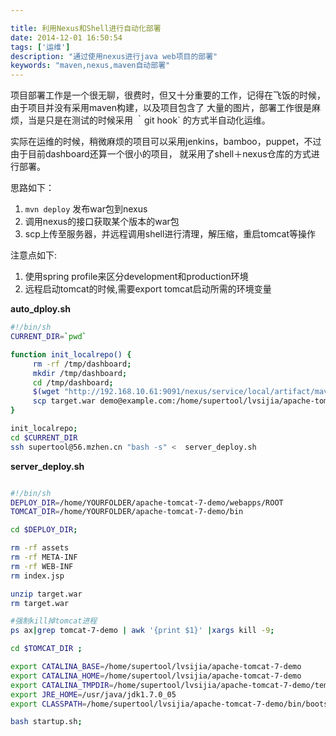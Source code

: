 ```yaml
---

title: 利用Nexus和Shell进行自动化部署
date: 2014-12-01 16:50:54
tags: ['运维']
description: "通过使用nexus进行java web项目的部署"
keywords: "maven,nexus,maven自动部署"
---
```


项目部署工作是一个很无聊，很费时，但又十分重要的工作，记得在飞饭的时候，由于项目并没有采用maven构建，以及项目包含了
大量的图片，部署工作很是麻烦，当是只是在测试的时候采用 ｀git hook` 的方式半自动化运维。

实际在运维的时候，稍微麻烦的项目可以采用jenkins，bamboo，puppet，不过由于目前dashboard还算一个很小的项目，
就采用了shell＋nexus仓库的方式进行部署。

思路如下：
1. `mvn deploy` 发布war包到nexus
2.  调用nexus的接口获取某个版本的war包
3.  scp上传至服务器，并远程调用shell进行清理，解压缩，重启tomcat等操作

注意点如下:
1.  使用spring profile来区分development和production环境
2.  远程启动tomcat的时候,需要export tomcat启动所需的环境变量



__auto_dploy.sh__
```bash
#!/bin/sh
CURRENT_DIR=`pwd`

function init_localrepo() {
     rm -rf /tmp/dashboard;
     mkdir /tmp/dashboard;
     cd /tmp/dashboard;
     $(wget "http://192.168.10.61:9091/nexus/service/local/artifact/maven/content?g=com.miaozhen&a=dashboard&v=LATEST&r=snapshots&p=war&v=0.0.1-SNAPSHOT" -O target.war)
     scp target.war demo@example.com:/home/supertool/lvsijia/apache-tomcat-7-demo/webapps/ROOT
}

init_localrepo;
cd $CURRENT_DIR
ssh supertool@56.mzhen.cn "bash -s" <  server_deploy.sh
```


__server_deploy.sh__
```bash

#!/bin/sh
DEPLOY_DIR=/home/YOURFOLDER/apache-tomcat-7-demo/webapps/ROOT
TOMCAT_DIR=/home/YOURFOLDER/apache-tomcat-7-demo/bin

cd $DEPLOY_DIR;

rm -rf assets
rm -rf META-INF
rm -rf WEB-INF
rm index.jsp

unzip target.war
rm target.war

#强制kill掉tomcat进程
ps ax|grep tomcat-7-demo | awk '{print $1}' |xargs kill -9;

cd $TOMCAT_DIR ;

export CATALINA_BASE=/home/supertool/lvsijia/apache-tomcat-7-demo
export CATALINA_HOME=/home/supertool/lvsijia/apache-tomcat-7-demo
export CATALINA_TMPDIR=/home/supertool/lvsijia/apache-tomcat-7-demo/temp
export JRE_HOME=/usr/java/jdk1.7.0_05
export CLASSPATH=/home/supertool/lvsijia/apache-tomcat-7-demo/bin/bootstrap.jar:/home/supertool/lvsijia/apache-tomcat-7-demo/bin/tomcat-juli.jar

bash startup.sh;
```
